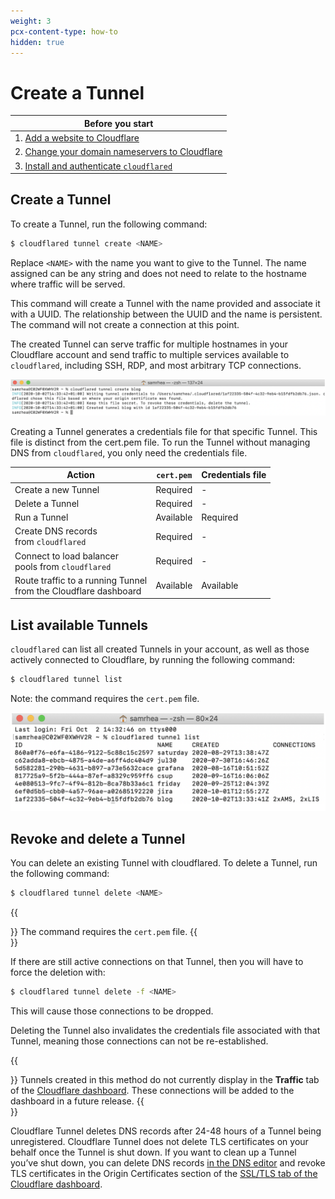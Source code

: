 ```yaml
---
weight: 3
pcx-content-type: how-to
hidden: true
---
```


# Create a Tunnel

| Before you start                                                                                                                                |
| ----------------------------------------------------------------------------------------------------------------------------------------------- |
| 1. [Add a website to Cloudflare](https://support.cloudflare.com/hc/en-us/articles/201720164-Creating-a-Cloudflare-account-and-adding-a-website) |
| 2. [Change your domain nameservers to Cloudflare](https://support.cloudflare.com/hc/en-us/articles/205195708)                                   |
| 3. [Install and authenticate `cloudflared`](/connections/connect-apps/install-and-setup)                                                        |

## Create a Tunnel

To create a Tunnel, run the following command:

```sh
$ cloudflared tunnel create <NAME>
```

Replace `<NAME>` with the name you want to give to the Tunnel. The name assigned can be any string and does not need to relate to the hostname where traffic will be served.

This command will create a Tunnel with the name provided and associate it with a UUID. The relationship between the UUID and the name is persistent. The command will not create a connection at this point.

The created Tunnel can serve traffic for multiple hostnames in your Cloudflare account and send traffic to multiple services available to `cloudflared`, including SSH, RDP, and most arbitrary TCP connections.

![Create a tunnel](../../../static/documentation/connections/ct1.png)

Creating a Tunnel generates a credentials file for that specific Tunnel. This file is distinct from the cert.pem file. To run the Tunnel without managing DNS from `cloudflared`, you only need the credentials file.

<TableWrap>

| Action                                                              | `cert.pem` | Credentials file |
| ------------------------------------------------------------------- | ---------- | ---------------- |
| Create a new Tunnel                                                 | Required   | -                |
| Delete a Tunnel                                                     | Required   | -                |
| Run a Tunnel                                                        | Available  | Required         |
| Create DNS records<br/>from `cloudflared`                           | Required   | -                |
| Connect to load balancer<br/>pools from `cloudflared`               | Required   | -                |
| Route traffic to a running Tunnel<br/>from the Cloudflare dashboard | Available  | Available        |

</TableWrap>

## List available Tunnels

`cloudflared` can list all created Tunnels in your account, as well as those actively connected to Cloudflare, by running the following command:

```sh
$ cloudflared tunnel list
```

Note: the command requires the `cert.pem` file.

![List tunnels](../../../static/documentation/connections/connect-apps/create-tunnel/lt1.png)

## Revoke and delete a Tunnel

You can delete an existing Tunnel with cloudflared. To delete a Tunnel, run the following command:

```sh
$ cloudflared tunnel delete <NAME>
```

{{<Aside>}}
The command requires the `cert.pem` file.
{{</Aside>}}

If there are still active connections on that Tunnel, then you will have to force the deletion with:

```sh
$ cloudflared tunnel delete -f <NAME>
```

This will cause those connections to be dropped.

Deleting the Tunnel also invalidates the credentials file associated with that Tunnel, meaning those connections can not be re-established.

{{<Aside>}}
Tunnels created in this method do not currently display in the **Traffic** tab of the [Cloudflare dashboard](https://dash.cloudflare.com). These connections will be added to the dashboard in a future release.
{{</Aside>}}

Cloudflare Tunnel deletes DNS records after 24-48 hours of a Tunnel being unregistered. Cloudflare Tunnel does not delete TLS certificates on your behalf once the Tunnel is shut down. If you want to clean up a Tunnel you’ve shut down, you can delete DNS records [in the DNS editor](https://dash.cloudflare.com/?zone=dns) and revoke TLS certificates in the Origin Certificates section of the [SSL/TLS tab of the Cloudflare dashboard](https://dash.cloudflare.com?to=/:account/:zone/ssl-tls/origin).
